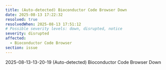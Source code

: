 ```yaml
---
title: (Auto-detected) Bioconductor Code Browser Down
date: 2025-08-13 17:22:32
resolved: true
resolvedWhen: 2025-08-13 17:51:12
# Possible severity levels: down, disrupted, notice
severity: disrupted
affected:
  - Bioconductor Code Browser
section: issue
---
```


2025-08-13-13-20-19 (Auto-detected) Bioconductor Code Browser Down

